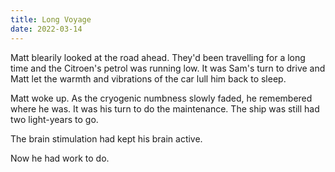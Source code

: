 ```yaml
---
title: Long Voyage
date: 2022-03-14
---
```


<!-- Matt is packing for a journey. All normal, art I'm our universe. Some things don't quite add up. Passes out.  -->
<!-- Reached our light speed intergalactic voyage. Hibernation and brain stimulation has been stopped.  -->
<!-- Brain stimulation to keep brain active and not decay.  -->
<!-- Work to do. New colonisation to do.  -->

Matt blearily looked at the road ahead. They'd been travelling for a long time and the Citroen's petrol was running low. It was Sam's turn to drive and Matt let the warmth and vibrations of the car lull him back to sleep.

Matt woke up. As the cryogenic numbness slowly faded, he remembered where he was. It was his turn to do the maintenance.
The ship was still had two light-years to go.

The brain stimulation had kept his brain active.

Now he had work to do.
